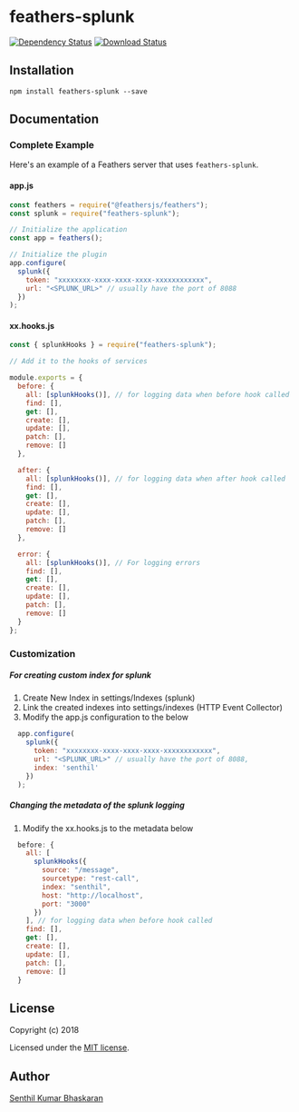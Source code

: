 # feathers-splunk

[![Dependency Status](https://img.shields.io/david/senthiljruby/feathers-splunk.svg?style=flat-square)](https://david-dm.org/senthiljruby/feathers-splunk)
[![Download Status](https://img.shields.io/npm/dm/feathers-splunk.svg?style=flat-square)](https://www.npmjs.com/package/feathers-splunk)

>

## Installation

```
npm install feathers-splunk --save
```

## Documentation


### Complete Example

Here's an example of a Feathers server that uses `feathers-splunk`.

#### app.js

```js
const feathers = require("@feathersjs/feathers");
const splunk = require("feathers-splunk");

// Initialize the application
const app = feathers();

// Initialize the plugin
app.configure(
  splunk({
    token: "xxxxxxxx-xxxx-xxxx-xxxx-xxxxxxxxxxxx",
    url: "<SPLUNK_URL>" // usually have the port of 8088
  })
);
```

#### xx.hooks.js

```js
const { splunkHooks } = require("feathers-splunk");

// Add it to the hooks of services

module.exports = {
  before: {
    all: [splunkHooks()], // for logging data when before hook called
    find: [],
    get: [],
    create: [],
    update: [],
    patch: [],
    remove: []
  },

  after: {
    all: [splunkHooks()], // for logging data when after hook called
    find: [],
    get: [],
    create: [],
    update: [],
    patch: [],
    remove: []
  },

  error: {
    all: [splunkHooks()], // For logging errors
    find: [],
    get: [],
    create: [],
    update: [],
    patch: [],
    remove: []
  }
};
```

### Customization

##### For creating custom index for splunk

1. Create New Index in settings/Indexes (splunk)
2. Link the created indexes into settings/indexes (HTTP Event Collector)
3. Modify the app.js configuration to the below

```js
  app.configure(
    splunk({
      token: "xxxxxxxx-xxxx-xxxx-xxxx-xxxxxxxxxxxx",
      url: "<SPLUNK_URL>" // usually have the port of 8088,
      index: 'senthil'
    })
  );
```

##### Changing the metadata of the splunk logging

1.  Modify the xx.hooks.js to the metadata below

```js
  before: {
    all: [
      splunkHooks({
        source: "/message",
        sourcetype: "rest-call",
        index: "senthil",
        host: "http://localhost",
        port: "3000"
      })
    ], // for logging data when before hook called
    find: [],
    get: [],
    create: [],
    update: [],
    patch: [],
    remove: []
  }
```

## License

Copyright (c) 2018

Licensed under the [MIT license](LICENSE).

## Author
 
[Senthil Kumar Bhaskaran](https://www.linkedin.com/in/senthil-kumar-bhaskaran-3b117925)
